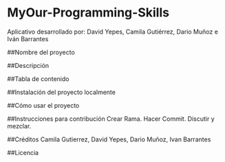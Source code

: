 # MyOur-Programming-Skills
Aplicativo desarrollado por: David Yepes, Camila Gutiérrez, Dario Muñoz e Iván Barrantes

##Nombre del proyecto

##Descripción

##Tabla de contenido

##Instalación del proyecto localmente

##Cómo usar el proyecto

##Instrucciones para contribución
Crear Rama.
Hacer Commit.
Discutir y mezclar.

##Créditos
Camila Gutierrez, David Yepes, Dario Muñoz, Ivan Barrantes

##Licencia
